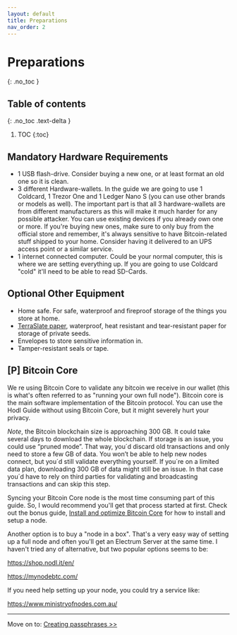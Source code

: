 ```yaml
---
layout: default
title: Preparations
nav_order: 2
---
```


# Preparations
{: .no_toc }

## Table of contents
{: .no_toc .text-delta }

1. TOC
{:toc}

## Mandatory Hardware Requirements

* 1 USB flash-drive. Consider buying a new one, or at least format an old one so it is clean.
* 3 different Hardware-wallets. In the guide we are going to use 1 Coldcard, 1 Trezor One and 1 Ledger Nano S (you can use other brands or models as well). The important part is that all 3 hardware-wallets are from different manufacturers as this will make it much harder for any possible attacker. You can use existing devices if you already own one or more. If you're buying new ones, make sure to only buy from the official store and remember, it's always sensitive to have Bitcoin-related stuff shipped to your home. Consider having it delivered to an UPS access point or a similar service.
* 1 internet connected computer. Could be your normal computer, this is where we are setting everything up. If you are going to use Coldcard "cold" it'll need to be able to read SD-Cards.

## Optional Other Equipment

* Home safe. For safe, waterproof and fireproof storage of the things you store at home.
* [TerraSlate paper](https://www.amazon.com/dp/B076JKVNWY/), waterproof, heat resistant and tear-resistant paper for storage of private seeds.
* Envelopes to store sensitive information in.
* Tamper-resistant seals or tape.

## [P] Bitcoin Core

We re using Bitcoin Core to validate any bitcoin we receive in our wallet (this is what's often referred to as "running your own full node"). Bitcoin core is the main software implementation of the Bitcoin protocol. You can use the Hodl Guide without using Bitcoin Core, but it might severely hurt your privacy.

*Note*, the Bitcoin blockchain size is approaching 300 GB. It could take several days to download the whole blockchain. If storage is an issue, you could use “pruned mode”. That way, you´d discard old transactions and only need to store a few GB of data. You won’t be able to help new nodes connect, but you´d still validate everything yourself. If you´re on a limited data plan, downloading 300 GB of data might still be an issue. In that case you´d have to rely on third parties for validating and broadcasting transactions and can skip this step.

Syncing your Bitcoin Core node is the most time consuming part of this guide. So, I would recommend you'll get that process started at first. Check out the bonus guide, [Install and optimize Bitcoin Core](hodl-guide_61_bitcoin-core.md) for how to install and setup a node.

Another option is to buy a "node in a box". That's a very easy way of setting up a full node and often you'll get an Electrum Server at the same time. I haven't tried any of alternative, but two popular options seems to be:

https://shop.nodl.it/en/

https://mynodebtc.com/

If you need help setting up your node, you could try a service like:

https://www.ministryofnodes.com.au/

-------
Move on to: [Creating passphrases >>](hodl-guide_20_passphrasess.md)
